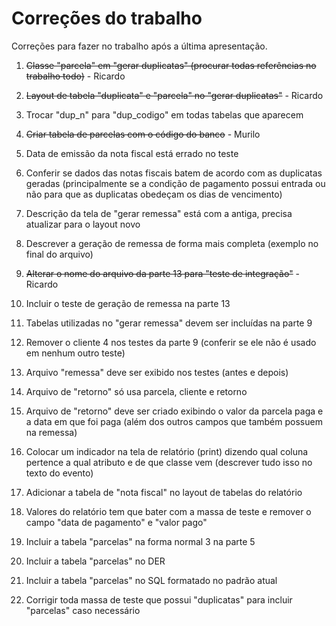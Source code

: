 # Correções do trabalho

Correções para fazer no trabalho após a última apresentação.

1. ~~Classe "parcela" em "gerar duplicatas" (procurar todas referências no trabalho todo)~~ - Ricardo

2. ~~Layout de tabela "duplicata" e "parcela" no "gerar duplicatas"~~ - Ricardo

3. Trocar "dup_n" para "dup_codigo" em todas tabelas que aparecem

4. ~~Criar tabela de parcelas com o código do banco~~ - Murilo

5. Data de emissão da nota fiscal está errado no teste

6. Conferir se dados das notas fiscais batem de acordo com as duplicatas geradas (principalmente se a condição de pagamento possui entrada ou não para que as duplicatas obedeçam os dias de vencimento)

7. Descrição da tela de "gerar remessa" está com a antiga, precisa atualizar para o layout novo

8. Descrever a geração de remessa de forma mais completa (exemplo no final do arquivo)

9. ~~Alterar o nome do arquivo da parte 13 para "teste de integração"~~ - Ricardo

10. Incluir o teste de geração de remessa na parte 13

11. Tabelas utilizadas no "gerar remessa" devem ser incluídas na parte 9

12. Remover o cliente 4 nos testes da parte 9 (conferir se ele não é usado em nenhum outro teste)

13. Arquivo "remessa" deve ser exibido nos testes (antes e depois)

14. Arquivo de "retorno" só usa parcela, cliente e retorno

15. Arquivo de "retorno" deve ser criado exibindo o valor da parcela paga e a data em que foi paga (além dos outros campos que também possuem na remessa)

16. Colocar um indicador na tela de relatório (print) dizendo qual coluna pertence a qual atributo e de que classe vem (descrever tudo isso no texto do evento)

17. Adicionar a tabela de "nota fiscal" no layout de tabelas do relatório

18. Valores do relatório tem que bater com a massa de teste e remover o campo "data de pagamento" e "valor pago"

19. Incluir a tabela "parcelas" na forma normal 3 na parte 5

20. Incluir a tabela "parcelas" no DER

21. Incluir a tabela "parcelas" no SQL formatado no padrão atual

22. Corrigir toda massa de teste que possui "duplicatas" para incluir "parcelas" caso necessário
